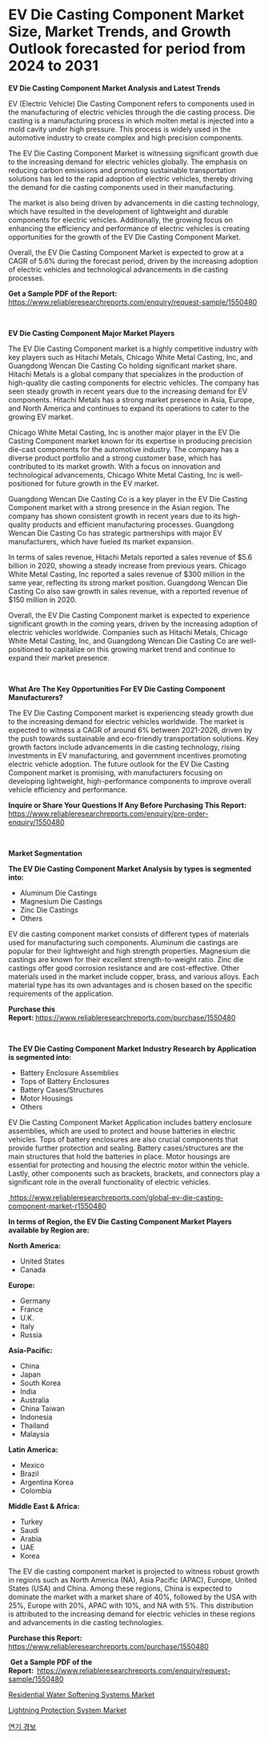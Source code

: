 <p><h1>EV Die Casting Component Market Size, Market Trends, and Growth Outlook forecasted for period from 2024 to 2031</h1></p><p><strong>EV Die Casting Component Market Analysis and Latest Trends</strong></p>
<p><p>EV (Electric Vehicle) Die Casting Component refers to components used in the manufacturing of electric vehicles through the die casting process. Die casting is a manufacturing process in which molten metal is injected into a mold cavity under high pressure. This process is widely used in the automotive industry to create complex and high precision components.</p><p>The EV Die Casting Component Market is witnessing significant growth due to the increasing demand for electric vehicles globally. The emphasis on reducing carbon emissions and promoting sustainable transportation solutions has led to the rapid adoption of electric vehicles, thereby driving the demand for die casting components used in their manufacturing.</p><p>The market is also being driven by advancements in die casting technology, which have resulted in the development of lightweight and durable components for electric vehicles. Additionally, the growing focus on enhancing the efficiency and performance of electric vehicles is creating opportunities for the growth of the EV Die Casting Component Market.</p><p>Overall, the EV Die Casting Component Market is expected to grow at a CAGR of 5.6% during the forecast period, driven by the increasing adoption of electric vehicles and technological advancements in die casting processes.</p></p>
<p><strong>Get a Sample PDF of the Report:&nbsp;</strong> <a href="https://www.reliableresearchreports.com/enquiry/request-sample/1550480">https://www.reliableresearchreports.com/enquiry/request-sample/1550480</a></p>
<p>&nbsp;</p>
<p><strong>EV Die Casting Component Major Market Players</strong></p>
<p><p>The EV Die Casting Component market is a highly competitive industry with key players such as Hitachi Metals, Chicago White Metal Casting, Inc, and Guangdong Wencan Die Casting Co holding significant market share. Hitachi Metals is a global company that specializes in the production of high-quality die casting components for electric vehicles. The company has seen steady growth in recent years due to the increasing demand for EV components. Hitachi Metals has a strong market presence in Asia, Europe, and North America and continues to expand its operations to cater to the growing EV market.</p><p>Chicago White Metal Casting, Inc is another major player in the EV Die Casting Component market known for its expertise in producing precision die-cast components for the automotive industry. The company has a diverse product portfolio and a strong customer base, which has contributed to its market growth. With a focus on innovation and technological advancements, Chicago White Metal Casting, Inc is well-positioned for future growth in the EV market.</p><p>Guangdong Wencan Die Casting Co is a key player in the EV Die Casting Component market with a strong presence in the Asian region. The company has shown consistent growth in recent years due to its high-quality products and efficient manufacturing processes. Guangdong Wencan Die Casting Co has strategic partnerships with major EV manufacturers, which have fueled its market expansion.</p><p>In terms of sales revenue, Hitachi Metals reported a sales revenue of $5.6 billion in 2020, showing a steady increase from previous years. Chicago White Metal Casting, Inc reported a sales revenue of $300 million in the same year, reflecting its strong market position. Guangdong Wencan Die Casting Co also saw growth in sales revenue, with a reported revenue of $150 million in 2020.</p><p>Overall, the EV Die Casting Component market is expected to experience significant growth in the coming years, driven by the increasing adoption of electric vehicles worldwide. Companies such as Hitachi Metals, Chicago White Metal Casting, Inc, and Guangdong Wencan Die Casting Co are well-positioned to capitalize on this growing market trend and continue to expand their market presence.</p></p>
<p>&nbsp;</p>
<p><strong>What Are The Key Opportunities For EV Die Casting Component Manufacturers?</strong></p>
<p><p>The EV Die Casting Component market is experiencing steady growth due to the increasing demand for electric vehicles worldwide. The market is expected to witness a CAGR of around 6% between 2021-2026, driven by the push towards sustainable and eco-friendly transportation solutions. Key growth factors include advancements in die casting technology, rising investments in EV manufacturing, and government incentives promoting electric vehicle adoption. The future outlook for the EV Die Casting Component market is promising, with manufacturers focusing on developing lightweight, high-performance components to improve overall vehicle efficiency and performance.</p></p>
<p><strong>Inquire or Share Your Questions If Any Before Purchasing This Report:</strong> <a href="https://www.reliableresearchreports.com/enquiry/pre-order-enquiry/1550480">https://www.reliableresearchreports.com/enquiry/pre-order-enquiry/1550480</a></p>
<p>&nbsp;</p>
<p><strong>Market Segmentation</strong></p>
<p><strong>The EV Die Casting Component Market Analysis by types is segmented into:</strong></p>
<p><ul><li>Aluminum Die Castings</li><li>Magnesium Die Castings</li><li>Zinc Die Castings</li><li>Others</li></ul></p>
<p><p>EV die casting component market consists of different types of materials used for manufacturing such components. Aluminum die castings are popular for their lightweight and high strength properties. Magnesium die castings are known for their excellent strength-to-weight ratio. Zinc die castings offer good corrosion resistance and are cost-effective. Other materials used in the market include copper, brass, and various alloys. Each material type has its own advantages and is chosen based on the specific requirements of the application.</p></p>
<p><strong>Purchase this Report:&nbsp;</strong><a href="https://www.reliableresearchreports.com/purchase/1550480">https://www.reliableresearchreports.com/purchase/1550480</a></p>
<p>&nbsp;</p>
<p><strong>The EV Die Casting Component Market Industry Research by Application is segmented into:</strong></p>
<p><ul><li>Battery Enclosure Assemblies</li><li>Tops of Battery Enclosures</li><li>Battery Cases/Structures</li><li>Motor Housings</li><li>Others</li></ul></p>
<p><p>EV Die Casting Component Market Application includes battery enclosure assemblies, which are used to protect and house batteries in electric vehicles. Tops of battery enclosures are also crucial components that provide further protection and sealing. Battery cases/structures are the main structures that hold the batteries in place. Motor housings are essential for protecting and housing the electric motor within the vehicle. Lastly, other components such as brackets, brackets, and connectors play a significant role in the overall functionality of electric vehicles.</p></p>
<p><a href="https://www.reliableresearchreports.com/global-ev-die-casting-component-market-r1550480">&nbsp;https://www.reliableresearchreports.com/global-ev-die-casting-component-market-r1550480</a></p>
<p><strong>In terms of Region, the EV Die Casting Component Market Players available by Region are:</strong></p>
<p>
    <p> <strong> North America: </strong>
        <ul>
            <li>United States</li>
            <li>Canada</li>
        </ul>
        </p> 
    <p> <strong> Europe: </strong>
        <ul>
            <li>Germany</li>
            <li>France</li>
            <li>U.K.</li>
            <li>Italy</li>
            <li>Russia</li>
        </ul>
        </p> 
    <p> <strong> Asia-Pacific: </strong>
        <ul>
            <li>China</li>
            <li>Japan</li>
            <li>South Korea</li>
            <li>India</li>
            <li>Australia</li>
            <li>China Taiwan</li>
            <li>Indonesia</li>
            <li>Thailand</li>
            <li>Malaysia</li>
        </ul>
        </p> 
    <p> <strong> Latin America: </strong>
        <ul>
            <li>Mexico</li>
            <li>Brazil</li>
            <li>Argentina Korea</li>
            <li>Colombia</li>
        </ul>
        </p> 
    <p> <strong> Middle East & Africa: </strong>
        <ul>
            <li>Turkey</li>
            <li>Saudi</li>
            <li>Arabia</li>
            <li>UAE</li>
            <li>Korea</li>
        </ul>
    </p>
    </p>
<p><p>The EV die casting component market is projected to witness robust growth in regions such as North America (NA), Asia Pacific (APAC), Europe, United States (USA) and China. Among these regions, China is expected to dominate the market with a market share of 40%, followed by the USA with 25%, Europe with 20%, APAC with 10%, and NA with 5%. This distribution is attributed to the increasing demand for electric vehicles in these regions and advancements in die casting technologies.</p></p>
<p><strong>Purchase this Report: </strong><a href="https://www.reliableresearchreports.com/purchase/1550480">https://www.reliableresearchreports.com/purchase/1550480</a></p>
<p>&nbsp;<strong>Get a Sample PDF of the Report:&nbsp;&nbsp;</strong><a href="https://www.reliableresearchreports.com/enquiry/request-sample/1550480">https://www.reliableresearchreports.com/enquiry/request-sample/1550480</a></p>
<p><strong></strong></p>
<p><p><a href="https://github.com/ikahanika44/Market-Research-Report-List-1/blob/main/residential-water-softening-systems-market.md">Residential Water Softening Systems Market</a></p><p><a href="https://github.com/RickHolmes3/Market-Research-Report-List-5/blob/main/lightning-protection-system-market.md">Lightning Protection System Market</a></p><p><a href="https://github.com/vsap75a286l/Market-Research-Report-List-2/blob/main/8511369174312.md">연기 경보</a></p></p>